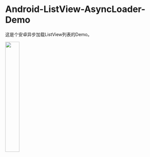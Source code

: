 # Android-ListView-AsyncLoader-Demo

这是个安卓异步加载ListView列表的Demo。

<p><img src="http://images2015.cnblogs.com/blog/784420/201610/784420-20161007173133489-1933262149.gif" alt="" width="30%" /></p>